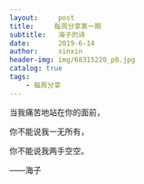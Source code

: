 ```yaml
---
layout:     post
title:     每周分享第一期
subtitle:   海子的诗
date:       2019-6-14
author:     xinxin
header-img: img/68315220_p0.jpg
catalog: true
tags:
    - 每周分享
--- 
```




当我痛苦地站在你的面前，

你不能说我一无所有，

你不能说我两手空空。


——海子
